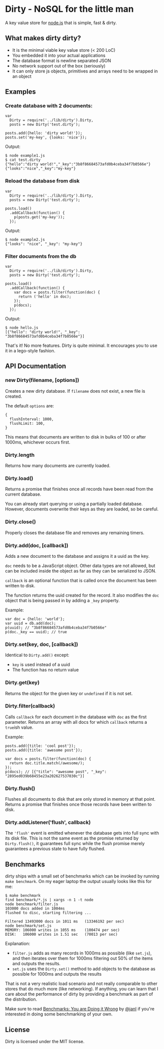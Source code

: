# Dirty - NoSQL for the little man

A key value store for [node.js](http://nodejs.org/) that is simple, fast & dirty.

## What makes dirty dirty?

* It is the minimal viable key value store (< 200 LoC)
* You embedded it into your actual applications
* The database format is newline separated JSON
* No network support out of the box (seriously)
* It can only store js objects, primitives and arrays need to be wrapped in an object

## Examples

### Create database with 2 documents:

    var
      Dirty = require('../lib/dirty').Dirty,
      posts = new Dirty('test.dirty');

    posts.add({hello: 'dirty world!'});
    posts.set('my-key', {looks: 'nice'});

Output:

    $ node example1.js
    $ cat test.dirty 
    {"hello":"dirty world!","_key":"3b8f86684573afd0b4ceba34f7b0566e"}
    {"looks":"nice","_key":"my-key"}

### Reload the database from disk

    var
      Dirty = require('../lib/dirty').Dirty,
      posts = new Dirty('test.dirty');

    posts.load()
      .addCallback(function() {
        p(posts.get('my-key'));
      });

Output:

    $ node example2.js
    {"looks": "nice", "_key": "my-key"}

### Filter documents from the db

    var
      Dirty = require('../lib/dirty').Dirty,
      posts = new Dirty('test.dirty');

    posts.load()
      .addCallback(function() {
        var docs = posts.filter(function(doc) {
          return ('hello' in doc);
        });
        p(docs);
      });

Output:

    $ node hello.js
    [{"hello": "dirty world!", "_key": "3b8f86684573afd0b4ceba34f7b0566e"}]

That's it! No more features. Dirty is quite minimal. It encourages you to use it in a lego-style fashion.

## API Documentation

### new Dirty(filename, [options])

Creates a new dirty database. If `filename` does not exist, a new file is created.

The default `options` are:

    {
      flushInterval: 1000,
      flushLimit: 100,
    }

This means that documents are written to disk in bulks of 100 or after 1000ms, whichever occurs first.

### Dirty.length

Returns how many documents are currently loaded.

### Dirty.load()

Returns a promise that finishes once all records have been read from the current database.

You can already start querying or using a partially loaded database. However, documents overwrite their keys as they are loaded, so be careful.

### Dirty.close()

Properly closes the database file and removes any remaining timers.

### Dirty.add(doc, [callback])

Adds a new document to the database and assigns it a uuid as the key.

`doc` needs to be a JavaScript object. Other data types are not allowed, but can be included inside the object as far as they can be serialized to JSON.

`callback` is an optional function that is called once the document has been written to disk.

The function returns the uuid created for the record. It also modifies the `doc` object that is being passed in by adding a `_key` property.

Example:

    var doc = {hello: 'world'};
    var uuid = db.add(doc);
    p(uuid); // "3b8f86684573afd0b4ceba34f7b0566e"
    p(doc._key == uuid); // true

### Dirty.set(key, doc, [callback])

Identical to `Dirty.add()` except:

* `key` is used instead of a uuid
* The function has no return value

### Dirty.get(key)

Returns the object for the given key or `undefined` if it is not set.

### Dirty.filter(callback)

Calls `callback` for each document in the database with `doc` as the first parameter. Returns an array with all docs for which `callback` returns a `true`ish value.

Example:

    posts.add({title: 'cool post'});
    posts.add({title: 'awesome post'});

    var docs = posts.filter(function(doc) {
      return doc.title.match(/awesome/);
    });
    p(docs); // [{"title": "awesome post", "_key": "2895ed039b68455e23a202627537030c"}]

### Dirty.flush()

Flushes all documents to disk that are only stored in memory at that point. Returns a promise that finishes once those records have been written to disk.

### Dirty.addListener('flush', callback)

The `'flush'` event is emitted whenever the database gets into full sync with its disk file. This is not the same event as the promise returned by `Dirty.flush()`, it guarantees full sync while the flush promise merely guarantees a previous state to have fully flushed.

## Benchmarks

dirty ships with a small set of benchmarks which can be invoked by running `make benchmark`. On my eager laptop the output usually looks like this for me:

    $ make benchmark
    find benchmark/*.js | xargs -n 1 -t node
    node benchmark/filter.js
    103000 docs added in 1004ms
    flushed to disc, starting filtering ...

    Filtered 13493000 docs in 1011 ms 	(13346192 per sec)
    node benchmark/set.js
    MEMORY: 106000 writes in 1055 ms 	(100474 per sec)
    DISK:   106000 writes in 1.51 sec 	(70013 per sec)

Explanation:

* `filter.js` adds as many records in 1000ms as possible (like `set.js`), and then iterates over them for 1000ms filtering out 50% of the items and outputs the results.
* `set.js` uses the `Dirty.set()` method to add objects to the database as possible for 1000ms and outputs the results

That is not a very realistic load scenario and not really comparable to other stores that do much more (like networking). If anything, you can learn that I care about the performance of dirty by providing a benchmark as part of the distribution.

Make sure to read [Benchmarks: You are Doing it Wrong][1] by [@janl][2] if you're interested in doing some benchmarking of your own.

[1]: http://jan.prima.de/plok/archives/175-Benchmarks-You-are-Doing-it-Wrong.html
[2]: https://twitter.com/janl

## License

Dirty is licensed under the MIT license.
